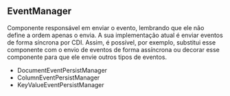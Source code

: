## EventManager



Componente responsável em enviar o evento, lembrando que ele não define a ordem apenas o envia. A sua implementação atual é enviar eventos de forma síncrona por CDI. Assim, é possível, por exemplo, substitui esse componente com o envio de eventos de forma assíncrona ou decorar esse componente para que ele envie outros tipos de eventos.



* DocumentEventPersistManager
* ColumnEventPersistManager
* KeyValueEventPersistManager



